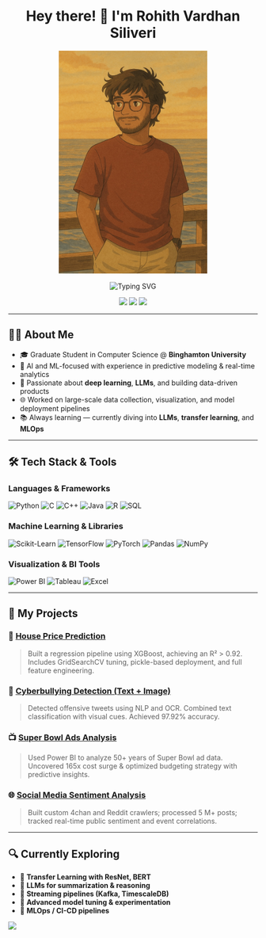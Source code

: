<h1 align="center">Hey there! 👋 I'm Rohith Vardhan Siliveri</h1>

<p align="center">
  <img src="https://github.com/rsiliveri14/rsiliveri14/blob/main/ghibli-profile.jpg" alt="Ghibli Style Avatar" width="300" />
</p>

<p align="center">
  <img src="https://readme-typing-svg.demolab.com?font=Fira+Code&size=22&pause=1000&center=true&vCenter=true&width=435&lines=AI+%7C+ML+%7C+Data+Science+Explorer;Engineer+%F0%9F%A4%96+who+loves+learning;Building+Smart+Systems+%E2%9A%99%EF%B8%8F;Crafting+Projects+with+Purpose+%F0%9F%92%BC" alt="Typing SVG" />
</p>

<p align="center">
  <a href="https://linkedin.com/in/rohithsiliveri"><img src="https://img.shields.io/badge/LinkedIn-blue?style=flat-square&logo=linkedin&logoColor=white" /></a>
  <a href="https://github.com/rsiliveri14"><img src="https://img.shields.io/badge/GitHub-black?style=flat-square&logo=github&logoColor=white" /></a>
  <a href="mailto:rsiliveri@binghamton.edu"><img src="https://img.shields.io/badge/Email-red?style=flat-square&logo=gmail&logoColor=white" /></a>
</p>

---

## 👨‍💻 About Me

- 🎓 Graduate Student in Computer Science @ **Binghamton University**  
- 🎯 AI and ML-focused with experience in predictive modeling & real-time analytics  
- 🧠 Passionate about **deep learning**, **LLMs**, and building data-driven products  
- 🌐 Worked on large-scale data collection, visualization, and model deployment pipelines  
- 📚 Always learning — currently diving into **LLMs**, **transfer learning**, and **MLOps**

---

## 🛠 Tech Stack & Tools

### Languages & Frameworks  
![Python](https://img.shields.io/badge/Python-FFD43B?style=flat&logo=python&logoColor=blue)
![C](https://img.shields.io/badge/C-00599C?style=flat&logo=c&logoColor=white)
![C++](https://img.shields.io/badge/C++-00599C?style=flat&logo=c%2B%2B&logoColor=white)
![Java](https://img.shields.io/badge/Java-ED8B00?style=flat&logo=openjdk&logoColor=white)
![R](https://img.shields.io/badge/R-276DC3?style=flat&logo=r&logoColor=white)
![SQL](https://img.shields.io/badge/SQL-4479A1?style=flat&logo=MySQL&logoColor=white)

### Machine Learning & Libraries  
![Scikit-Learn](https://img.shields.io/badge/scikit--learn-F7931E?style=flat&logo=scikit-learn)
![TensorFlow](https://img.shields.io/badge/TensorFlow-FF6F00?style=flat&logo=tensorflow&logoColor=white)
![PyTorch](https://img.shields.io/badge/PyTorch-EE4C2C?style=flat&logo=pytorch)
![Pandas](https://img.shields.io/badge/Pandas-150458?style=flat&logo=pandas)
![NumPy](https://img.shields.io/badge/Numpy-013243?style=flat&logo=numpy)

### Visualization & BI Tools  
![Power BI](https://img.shields.io/badge/PowerBI-F2C811?style=flat&logo=powerbi&logoColor=black)
![Tableau](https://img.shields.io/badge/Tableau-E97627?style=flat&logo=tableau)
![Excel](https://img.shields.io/badge/Excel-217346?style=flat&logo=microsoft-excel)

---

## 🚀 My Projects

### 🏡 [House Price Prediction](https://github.com/rsiliveri14/House-price-prediction)
> Built a regression pipeline using XGBoost, achieving an R² > 0.92. Includes GridSearchCV tuning, pickle-based deployment, and full feature engineering.

### 🧠 [Cyberbullying Detection (Text + Image)](https://github.com/rsiliveri14/Cyberbullying-tweet-detection)
> Detected offensive tweets using NLP and OCR. Combined text classification with visual cues. Achieved 97.92% accuracy.

### 📺 [Super Bowl Ads Analysis](https://github.com/rsiliveri14/Super-bowl-ads-analysis)
> Used Power BI to analyze 50+ years of Super Bowl ad data. Uncovered 165x cost surge & optimized budgeting strategy with predictive insights.

### 🌐 [Social Media Sentiment Analysis](https://github.com/Rohith595272/SocialMedia-Data-Analysis)
> Built custom 4chan and Reddit crawlers; processed 5 M+ posts; tracked real-time public sentiment and event correlations.

---

## 🔍 Currently Exploring

- 🤖 **Transfer Learning with ResNet, BERT**
- 💬 **LLMs for summarization & reasoning**
- 📡 **Streaming pipelines (Kafka, TimescaleDB)**
- 🧪 **Advanced model tuning & experimentation**
- 🔄 **MLOps / CI-CD pipelines**

<img src="https://capsule-render.vercel.app/api?type=waving&color=0:00c6ff,100:0072ff&height=100&section=footer"/>
